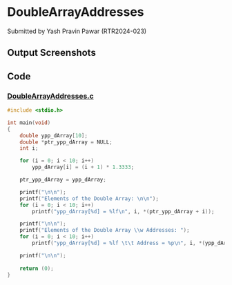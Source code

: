 # DoubleArrayAddresses

Submitted by Yash Pravin Pawar (RTR2024-023)

## Output Screenshots

## Code
### [DoubleArrayAddresses.c](./01-Code/DoubleArrayAddresses.c)
```c
#include <stdio.h>

int main(void)
{
    double ypp_dArray[10];
    double *ptr_ypp_dArray = NULL;
    int i;

    for (i = 0; i < 10; i++)
        ypp_dArray[i] = (i + 1) * 1.3333;

    ptr_ypp_dArray = ypp_dArray;

    printf("\n\n");
    printf("Elements of the Double Array: \n\n");
    for (i = 0; i < 10; i++)
        printf("ypp_dArray[%d] = %lf\n", i, *(ptr_ypp_dArray + i));

    printf("\n\n");
    printf("Elements of the Double Array \\w Addresses: ");
    for (i = 0; i < 10; i++)
        printf("ypp_dArray[%d] = %lf \t\t Address = %p\n", i, *(ypp_dArray + i), (ypp_dArray + i));

    printf("\n\n");
     
    return (0);
}

```
